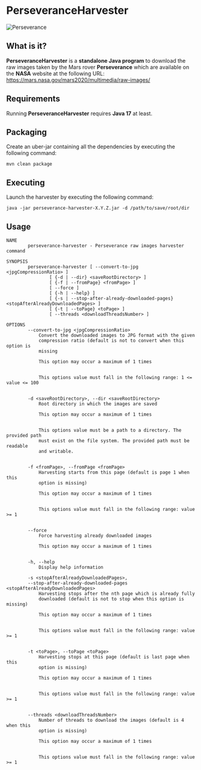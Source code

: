 PerseveranceHarvester
=====================
![Perseverance](https://i.imgur.com/ExA4dY8.png "Image Credit: NASA/JPL-Caltech")

What is it?
-----------
**PerseveranceHarvester** is a **standalone Java program** to download the raw images taken by the Mars rover **Perseverance** which are available on the **NASA** website at the following URL: <https://mars.nasa.gov/mars2020/multimedia/raw-images/>

Requirements
------------
Running **PerseveranceHarvester** requires **Java 17** at least.

Packaging
---------
Create an uber-jar containing all the dependencies by executing the following command:
```
mvn clean package
```

Executing
---------
Launch the harvester by executing the following command:
```
java -jar perseverance-harvester-X.Y.Z.jar -d /path/to/save/root/dir
```

Usage
-----
```
NAME
        perseverance-harvester - Perseverance raw images harvester command

SYNOPSIS
        perseverance-harvester [ --convert-to-jpg <jpgCompressionRatio> ]
                [ {-d | --dir} <saveRootDirectory> ]
                [ {-f | --fromPage} <fromPage> ]
                [ --force ]
                [ {-h | --help} ]
                [ {-s | --stop-after-already-downloaded-pages} <stopAfterAlreadyDownloadedPages> ]
                [ {-t | --toPage} <toPage> ]
                [ --threads <downloadThreadsNumber> ]

OPTIONS
        --convert-to-jpg <jpgCompressionRatio>
            Convert the downloaded images to JPG format with the given
            compression ratio (default is not to convert when this option is
            missing

            This option may occur a maximum of 1 times


            This options value must fall in the following range: 1 <= value <= 100


        -d <saveRootDirectory>, --dir <saveRootDirectory>
            Root directory in which the images are saved

            This option may occur a maximum of 1 times


            This options value must be a path to a directory. The provided path
            must exist on the file system. The provided path must be readable
            and writable.


        -f <fromPage>, --fromPage <fromPage>
            Harvesting starts from this page (default is page 1 when this
            option is missing)

            This option may occur a maximum of 1 times


            This options value must fall in the following range: value >= 1


        --force
            Force harvesting already downloaded images

            This option may occur a maximum of 1 times


        -h, --help
            Display help information

        -s <stopAfterAlreadyDownloadedPages>,
        --stop-after-already-downloaded-pages <stopAfterAlreadyDownloadedPages>
            Harvesting stops after the nth page which is already fully
            downloaded (default is not to stop when this option is missing)

            This option may occur a maximum of 1 times


            This options value must fall in the following range: value >= 1


        -t <toPage>, --toPage <toPage>
            Harvesting stops at this page (default is last page when this
            option is missing)

            This option may occur a maximum of 1 times


            This options value must fall in the following range: value >= 1


        --threads <downloadThreadsNumber>
            Number of threads to download the images (default is 4 when this
            option is missing)

            This option may occur a maximum of 1 times


            This options value must fall in the following range: value >= 1
```